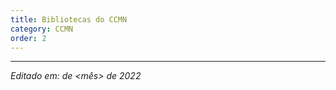 ```yaml
---
title: Bibliotecas do CCMN
category: CCMN
order: 2
---
```


<TEXTO>

---

*Editado em: <dia> de <mês> de 2022*
